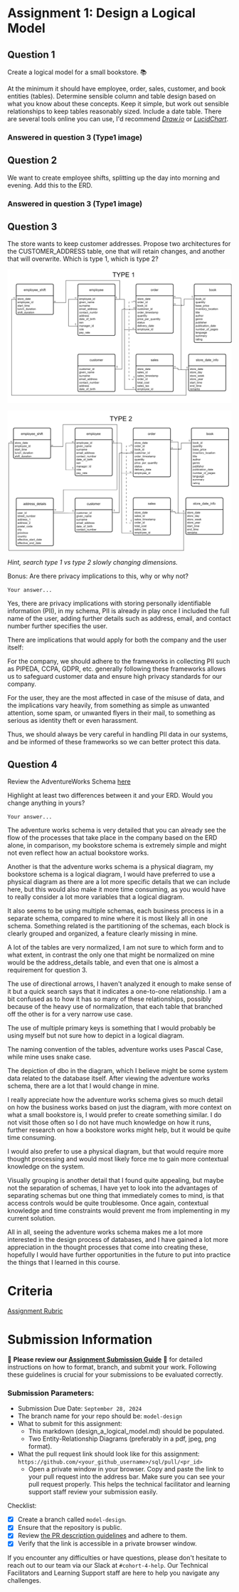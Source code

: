 # Assignment 1: Design a Logical Model

## Question 1
Create a logical model for a small bookstore. 📚

At the minimum it should have employee, order, sales, customer, and book entities (tables). Determine sensible column and table design based on what you know about these concepts. Keep it simple, but work out sensible relationships to keep tables reasonably sized. Include a date table. There are several tools online you can use, I'd recommend [_Draw.io_](https://www.drawio.com/) or [_LucidChart_](https://www.lucidchart.com/pages/).

### Answered in question 3 (Type1 image)

## Question 2
We want to create employee shifts, splitting up the day into morning and evening. Add this to the ERD.

### Answered in question 3 (Type1 image)

## Question 3
The store wants to keep customer addresses. Propose two architectures for the CUSTOMER_ADDRESS table, one that will retain changes, and another that will overwrite. Which is type 1, which is type 2?

![bookstore_type1.png](./bookstore_type1.png)

![bookstore_type2.png](./bookstore_type2.png)

_Hint, search type 1 vs type 2 slowly changing dimensions._

Bonus: Are there privacy implications to this, why or why not?
```
Your answer...
```

Yes, there are privacy implications with storing personally identifiable information (PII), in my schema, PII is already in play once I included the full name of the user, adding further details such as address, email, and contact number further specifies the user. 

There are implications that would apply for both the company and the user itself:

For the company, we should adhere to the frameworks in collecting PII such as PIPEDA, CCPA, GDPR, etc. generally following these frameworks allows us to safeguard customer data and ensure high privacy standards for our company.

For the user, they are the most affected in case of the misuse of data, and the implications vary heavily, from something as simple as unwanted attention, some spam, or unwanted flyers in their mail, to something as serious as identity theft or even harassment.

Thus, we should always be very careful in handling PII data in our systems, and be informed of these frameworks so we can better protect this data.

## Question 4
Review the AdventureWorks Schema [here](https://imgur.com/a/u0m8fX6)

Highlight at least two differences between it and your ERD. Would you change anything in yours?
```
Your answer...
```
The adventure works schema is very detailed that you can already see the flow of the processes that take place in the company based on the ERD alone, in comparison, my bookstore schema is extremely simple and might not even reflect how an actual bookstore works.

Another is that the adventure works schema is a physical diagram, my bookstore schema is a logical diagram, I would have preferred to use a physical diagram as there are a lot more specific details that we can include here, but this would also make it more time consuming, as you would have to really consider a lot more variables that a logical diagram.

It also seems to be using multiple schemas, each business process is in a separate schema, compared to mine where it is most likely all in one schema. Something related is the partitioning of the schemas, each block is clearly grouped and organized, a feature clearly missing in mine.

A lot of the tables are very normalized, I am not sure to which form and to what extent, in contrast the only one that might be normalized on mine would be the address_details table, and even that one is almost a requirement for question 3.

The use of directional arrows, I haven't analyzed it enough to make sense of it but a quick search says that it indicates a one-to-one relationship. I am a bit confused as to how it has so many of these relationships, possibly because of the heavy use of normalization, that each table that branched off the other is for a very narrow use case.

The use of multiple primary keys is something that I would probably be using myself but not sure how to depict in a logical diagram.

The naming convention of the tables, adventure works uses Pascal Case, while mine uses snake case.

The depiction of dbo in the diagram, which I believe might be some system data related to the database itself.
After viewing the adventure works schema, there are a lot that I would change in mine.

I really appreciate how the adventure works schema gives so much detail on how the business works based on just the diagram, with more context on what a small bookstore is, I would prefer to create something similar. I do not visit those often so I do not have much knowledge on how it runs, further research on how a bookstore works might help, but it would be quite time consuming.

I would also prefer to use a physical diagram, but that would require more thought processing and would most likely force me to gain more contextual knowledge on the system.

Visually grouping is another detail that I found quite appealing, but maybe not the separation of schemas, I have yet to look into the advantages of separating schemas but one thing that immediately comes to mind, is that access controls would be quite troublesome. Once again, contextual knowledge and time constraints would prevent me from implementing in my current solution.

All in all, seeing the adventure works schema makes me a lot more interested in the design process of databases, and I have gained a lot more appreciation in the thought processes that come into creating these, hopefully I would have further opportunities in the future to put into practice the things that I learned in this course.

# Criteria

[Assignment Rubric](./assignment_rubric.md)

# Submission Information

🚨 **Please review our [Assignment Submission Guide](https://github.com/UofT-DSI/onboarding/blob/main/onboarding_documents/submissions.md)** 🚨 for detailed instructions on how to format, branch, and submit your work. Following these guidelines is crucial for your submissions to be evaluated correctly.

### Submission Parameters:
* Submission Due Date: `September 28, 2024`
* The branch name for your repo should be: `model-design`
* What to submit for this assignment:
    * This markdown (design_a_logical_model.md) should be populated.
    * Two Entity-Relationship Diagrams (preferably in a pdf, jpeg, png format).
* What the pull request link should look like for this assignment: `https://github.com/<your_github_username>/sql/pull/<pr_id>`
    * Open a private window in your browser. Copy and paste the link to your pull request into the address bar. Make sure you can see your pull request properly. This helps the technical facilitator and learning support staff review your submission easily.

Checklist:
- [x] Create a branch called `model-design`.
- [x] Ensure that the repository is public.
- [x] Review [the PR description guidelines](https://github.com/UofT-DSI/onboarding/blob/main/onboarding_documents/submissions.md#guidelines-for-pull-request-descriptions) and adhere to them.
- [x] Verify that the link is accessible in a private browser window.

If you encounter any difficulties or have questions, please don't hesitate to reach out to our team via our Slack at `#cohort-4-help`. Our Technical Facilitators and Learning Support staff are here to help you navigate any challenges.
